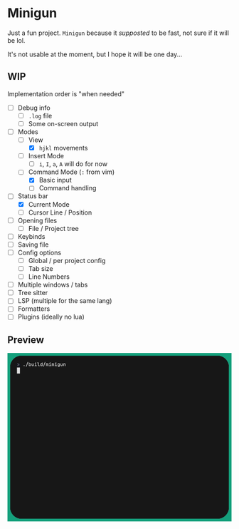 # Minigun

Just a fun project. `Minigun` because it _supposted_ to be fast, not sure if it will be lol.

It's not usable at the moment, but I hope it will be one day...

## WIP

Implementation order is "when needed"

- [ ] Debug info
  - [ ] `.log` file
  - [ ] Some on-screen output
- [ ] Modes
  - [ ] View
    - [x] `hjkl` movements
  - [ ] Insert Mode
    - [ ] `i`, `I`, `a`, `A` will do for now
  - [ ] Command Mode (`:` from vim)
    - [x] Basic input
    - [ ] Command handling
- [ ] Status bar
  - [x] Current Mode
  - [ ] Cursor Line / Position
- [ ] Opening files
  - [ ] File / Project tree
- [ ] Keybinds
- [ ] Saving file
- [ ] Config options
  - [ ] Global / per project config
  - [ ] Tab size
  - [ ] Line Numbers
- [ ] Multiple windows / tabs
- [ ] Tree sitter
- [ ] LSP (multiple for the same lang)
- [ ] Formatters
- [ ] Plugins (ideally no lua)

## Preview

![](./demo/base.gif)
